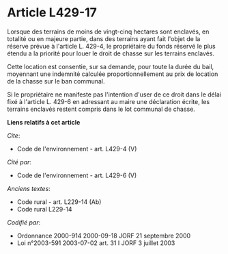 # Article L429-17

Lorsque des terrains de moins de vingt-cinq hectares sont enclavés, en totalité ou en majeure partie, dans des terrains ayant
fait l'objet de la réserve prévue à l'article L. 429-4, le propriétaire du fonds réservé le plus étendu a la priorité pour
louer le droit de chasse sur les terrains enclavés. 

Cette location est consentie, sur sa demande, pour toute la durée du bail, moyennant une indemnité calculée
proportionnellement au prix de location de la chasse sur le ban communal. 

Si le propriétaire ne manifeste pas l'intention d'user de ce droit dans le délai fixé à l'article L. 429-6 en adressant au
maire une déclaration écrite, les terrains enclavés restent compris dans le lot communal de chasse.

**Liens relatifs à cet article**

_Cite_:

  - Code de l'environnement - art. L429-4 (V)

_Cité par_:

  - Code de l'environnement - art. L429-6 (V)

_Anciens textes_:

  - Code rural - art. L229-14 (Ab)
  - Code rural L229-14

_Codifié par_:

  - Ordonnance 2000-914 2000-09-18 JORF 21 septembre 2000
  - Loi n°2003-591 2003-07-02 art. 31 I JORF 3 juillet 2003
